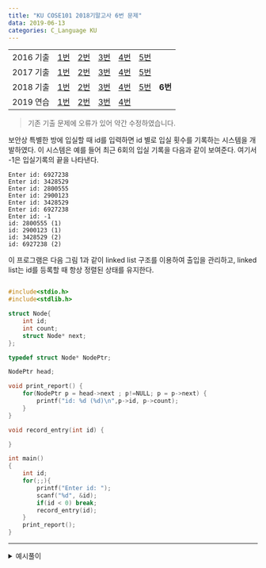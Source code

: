 ```yaml
---
title: "KU COSE101 2018기말고사 6번 문제"
data: 2019-06-13
categories: C_Language KU
---
```


| | | | | | | |
|:---------:|:---:|:---:|:---:|:---:|:---:|-----|
| 2016 기출 | [1번](https://detegice.github.io/COSE101-2016Final-Pro1) | [2번](https://detegice.github.io/COSE101-2016Final-Pro2) | [3번](https://detegice.github.io/COSE101-2016Final-Pro3) | [4번](https://detegice.github.io/COSE101-2016Final-Pro4) | [5번](https://detegice.github.io/COSE101-2016Final-Pro5) |     |
| 2017 기출 | [1번](https://detegice.github.io/COSE101-2017Final-Pro1) | [2번](https://detegice.github.io/COSE101-2017Final-Pro2) | [3번](https://detegice.github.io/COSE101-2017Final-Pro3) | [4번](https://detegice.github.io/COSE101-2017Final-Pro4) | [5번](https://detegice.github.io/COSE101-2017Final-Pro5) |     |
| 2018 기출 | [1번](https://detegice.github.io/COSE101-2018Final-Pro1) | [2번](https://detegice.github.io/COSE101-2018Final-Pro2) | [3번](https://detegice.github.io/COSE101-2018Final-Pro3) | [4번](https://detegice.github.io/COSE101-2018Final-Pro4) | [5번](https://detegice.github.io/COSE101-2018Final-Pro5) | **6번** |
| 2019 연습 | [1번](https://detegice.github.io/COSE101-FinalPractice-Pro1) | [2번](https://detegice.github.io/COSE101-FinalPractice-Pro2) | [3번](https://detegice.github.io/COSE101-FinalPractice-Pro3) | [4번](https://detegice.github.io/COSE101-FinalPractice-Pro4) | | |

> 기존 기출 문제에 오류가 있어 약간 수정하였습니다.

보안상 특별한 방에 입실할 때 id를 입력하면 id 별로 입실 횟수를 기록하는 시스템을 개발하였다.
이 시스템은 예를 들어 최근 6회의 입실 기록을 다음과 같이 보여준다.
여기서 -1은 입실기록의 끝을 나타낸다.

```
Enter id: 6927238
Enter id: 3428529
Enter id: 2800555
Enter id: 2900123
Enter id: 3428529
Enter id: 6927238
Enter id: -1
id: 2800555 (1)
id: 2900123 (1)
id: 3428529 (2)
id: 6927238 (2)
```

이 프로그램은 다음 그림 1과 같이 linked list 구조를 이용하여 출입을 관리하고, linked list는 id를 등록할 때 항상 정렬된 상태를 유지한다.

~~~c

#include<stdio.h>
#include<stdlib.h>

struct Node{
	int id;
	int count;
	struct Node* next;
};

typedef struct Node* NodePtr;

NodePtr head;

void print_report() {
	for(NodePtr p = head->next ; p!=NULL; p = p->next) {
		printf("id: %d (%d)\n",p->id, p->count);
	}
}

void record_entry(int id) {

}

int main()
{
	int id;
	for(;;){
		printf("Enter id: ");
		scanf("%d", &id);
		if(id < 0) break;
		record_entry(id);
	}
	print_report();
}
~~~

***

<details><summary>예시풀이</summary>
	
{% highlight c %}

void record_entry(int id) {
	NodePtr newPtr = (NodePtr)malloc(sizeof(struct Node));
	
	newPtr->id = id;
	newPtr->count = 1;
	newPtr->next = NULL;
	
	if(head == NULL){
		head = (NodePtr)malloc(sizeof(struct Node));
		head->next = newPtr;
		return;	
	}
	
	NodePtr prev = head;
	NodePtr cur = head->next;
	while(cur != NULL){
		if(cur->id == newPtr->id) {
			(cur->count)++;
			break;
		}
		if(cur->next == NULL){
			cur->next = newPtr;
			break;
		}
		if(cur->id > newPtr->id) {
			prev->next = newPtr;
			newPtr->next = cur;
			break;
		}
		prev = cur;
		cur = cur->next;
	}
}

{% endhighlight %}

{% highlight text %}

newPtr로 이번에 들어온 id에 대한 정보를 저장해준다.

if(head==NULL) : 만약에 이번이 첫 노드라면, head에게 메모리를 지정해주고 그 다음 노드를 이번에 만든 노드로 저장해준다.


만약에 이번이 첫 노드가 아니라면, prev에 head, cur에 head다음 노드를 넣어준다.
그리고 linked list 를 순회하는 동안 값을 넣어줄 위치를 찾는다.

1. 동일한 값이 이미 존재할 경우, count를 올려주고 break한다.
2. 이번에 넣을 값이 지금껏 존재하던 값 중 가장 큰 값인 경우 (cur->next == NULL), 마지막 노드에 newPtr를 넣어주고 break 한다.
3. 1, 2경우가 아닌 일반적인 경우, cur의 값이 나보다 큰 값이 나오는 경우, prev의 다음에 newPtr을, newPtr의 다음에 cur을 연결해주고 break한다.


{% endhighlight %}
